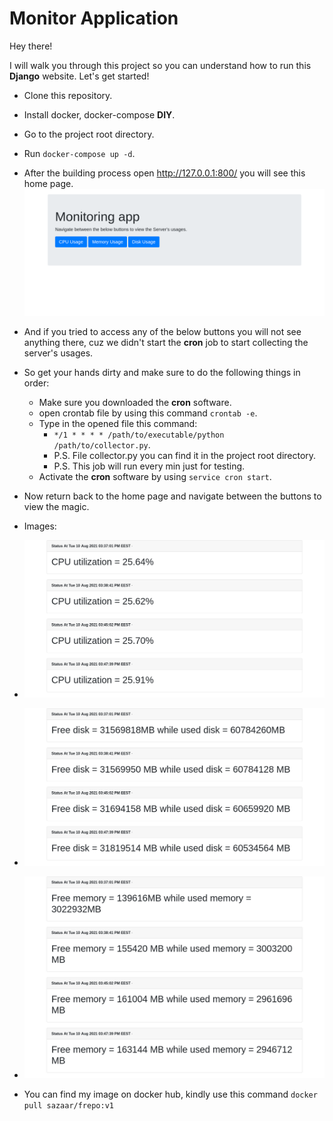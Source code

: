 # Monitor Application

Hey there!

I will walk you through this project so you can understand how to run this **Django** website. Let's get started!

 - Clone this repository.
 - Install docker, docker-compose **DIY**.
 - Go to the project root directory.
 - Run `docker-compose up -d`.
 - After the building process open http://127.0.0.1:800/ you will see this home page.
	![alt text](https://github.com/s-azaar/monitor-app/blob/ec0d7e7ea31fc4ed81d93bd23ab540ef78e94bef/img/home.png)
 - And if you tried to access any of the below buttons you will not see anything there, cuz we didn't start the **cron** job to start collecting the server's usages.
 - So get your hands dirty and make sure to do the following things in order: 
	 - Make sure you downloaded the **cron** software.
	 - open crontab file by using this command `crontab -e`.
	 - Type in the opened file this command:
		- `*/1 * * * * /path/to/executable/python /path/to/collector.py`.
		- P.S. File collector.py you can find it in the project root directory. 
		- P.S. This job will run every min just for testing.
	- Activate the **cron** software by using `service cron start`.
 - Now return back to the home page and navigate between the buttons to view the magic.
 - Images:
 - ![alt text](https://github.com/s-azaar/monitor-app/blob/ec0d7e7ea31fc4ed81d93bd23ab540ef78e94bef/img/CPU.png)
 - ![alt text](https://github.com/s-azaar/monitor-app/blob/ec0d7e7ea31fc4ed81d93bd23ab540ef78e94bef/img/Disk.png)
 - ![alt text](https://github.com/s-azaar/monitor-app/blob/ec0d7e7ea31fc4ed81d93bd23ab540ef78e94bef/img/Memory.png)



 - You can find my image on docker hub, kindly use this command `docker pull sazaar/frepo:v1`

